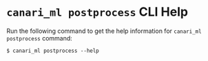 # `canari_ml postprocess` CLI Help

Run the following command to get the help information for `canari_ml postprocess` command:

``` console exec="on" source="material-block" result="ansi"
$ canari_ml postprocess --help
```
